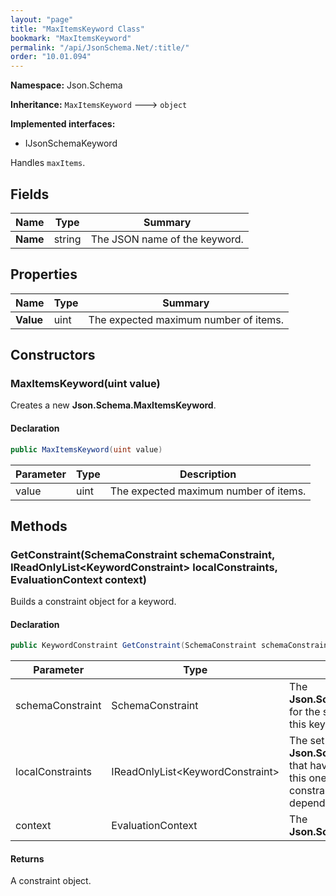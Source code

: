 ```yaml
---
layout: "page"
title: "MaxItemsKeyword Class"
bookmark: "MaxItemsKeyword"
permalink: "/api/JsonSchema.Net/:title/"
order: "10.01.094"
---
```

**Namespace:** Json.Schema

**Inheritance:**
`MaxItemsKeyword`
 🡒 
`object`

**Implemented interfaces:**

- IJsonSchemaKeyword

Handles `maxItems`.

## Fields

| Name | Type | Summary |
|---|---|---|
| **Name** | string | The JSON name of the keyword. |

## Properties

| Name | Type | Summary |
|---|---|---|
| **Value** | uint | The expected maximum number of items. |

## Constructors

### MaxItemsKeyword(uint value)

Creates a new **Json.Schema.MaxItemsKeyword**.

#### Declaration

```c#
public MaxItemsKeyword(uint value)
```

| Parameter | Type | Description |
|---|---|---|
| value | uint | The expected maximum number of items. |


## Methods

### GetConstraint(SchemaConstraint schemaConstraint, IReadOnlyList\<KeywordConstraint\> localConstraints, EvaluationContext context)

Builds a constraint object for a keyword.

#### Declaration

```c#
public KeywordConstraint GetConstraint(SchemaConstraint schemaConstraint, IReadOnlyList<KeywordConstraint> localConstraints, EvaluationContext context)
```

| Parameter | Type | Description |
|---|---|---|
| schemaConstraint | SchemaConstraint | The **Json.Schema.SchemaConstraint** for the schema object that houses this keyword. |
| localConstraints | IReadOnlyList\<KeywordConstraint\> | The set of other **Json.Schema.KeywordConstraint**s that have been processed prior to this one. Will contain the constraints for keyword dependencies. |
| context | EvaluationContext | The **Json.Schema.EvaluationContext**. |


#### Returns

A constraint object.

